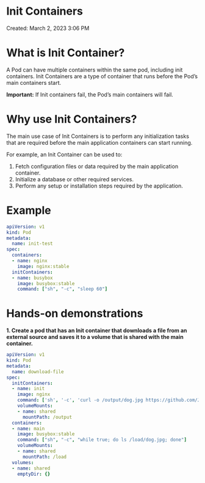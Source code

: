 # Init Containers

Created: March 2, 2023 3:06 PM

# What is Init Container?

A Pod can have multiple containers within the same pod, including init containers. Init Containers are a type of container that runs before the Pod’s main containers start.

**Important:** If Init containers fail, the Pod’s main containers will fail.

# Why use Init Containers?

The main use case of Init Containers is to perform any initialization tasks that are required before the main application containers can start running.

For example, an Init Container can be used to:

1. Fetch configuration files or data required by the main application container.
2. Initialize a database or other required services.
3. Perform any setup or installation steps required by the application.

# Example

```yaml
apiVersion: v1
kind: Pod
metadata:
  name: init-test
spec:
  containers:
  - name: nginx
    image: nginx:stable
  initContainers:
  - name: busybox
    image: busybox:stable
    command: ["sh", "-c", "sleep 60"]
```

# Hands-on demonstrations

**1. Create a pod that has an Init container that downloads a file from an external source and saves it to a volume that is shared with the main container.**

```yaml
apiVersion: v1
kind: Pod
metadata:
  name: download-file
spec:
  initContainers:
  - name: init
    image: nginx
    command: ['sh', '-c', 'curl -o /output/dog.jpg https://github.com/JoseAngel1196/ckad-study-notes/blob/master/init_container/images/dog.jpg']
    volumeMounts:
    - name: shared
      mountPath: /output
  containers:
  - name: main
    image: busybox:stable
    command: ["sh", "-c", "while true; do ls /load/dog.jpg; done"]
    volumeMounts:
    - name: shared
      mountPath: /load
  volumes:
  - name: shared
    emptyDir: {}
```